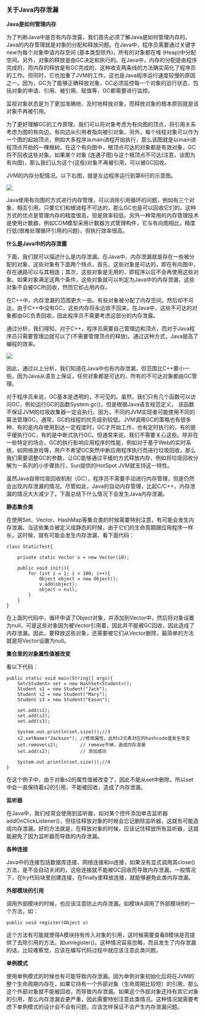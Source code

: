 ### 关于Java内存泄漏

**Java是如何管理内存**

为了判断Java中是否有内存泄露，我们首先必须了解Java是如何管理内存的。Java的内存管理就是对象的分配和释放问题。在Java中，程序员需要通过关键字new为每个对象申请内存空间 (基本类型除外)，所有的对象都在堆 (Heap)中分配空间。另外，对象的释放是由GC决定和执行的。在Java中，内存的分配是由程序完成的，而内存的释放是有GC完成的，这种收支两条线的方法确实简化了程序员的工作。但同时，它也加重了JVM的工作。这也是Java程序运行速度较慢的原因之一。因为，GC为了能够正确释放对象，GC必须监控每一个对象的运行状态，包括对象的申请、引用、被引用、赋值等，GC都需要进行监控。

监视对象状态是为了更加准确地、及时地释放对象，而释放对象的根本原则就是该对象不再被引用。

为了更好理解GC的工作原理，我们可以将对象考虑为有向图的顶点，将引用关系考虑为图的有向边，有向边从引用者指向被引对象。另外，每个线程对象可以作为一个图的起始顶点，例如大多程序从main进程开始执行，那么该图就是以main进程顶点开始的一棵根树。在这个有向图中，根顶点可达的对象都是有效对象，GC将不回收这些对象。如果某个对象 (连通子图)与这个根顶点不可达(注意，该图为有向图)，那么我们认为这个(这些)对象不再被引用，可以被GC回收。

JVM的内存分配情况。以下右图，就是左边程序运行到第6行的示意图。

![](https://github.com/silence940109/Java/blob/master/image/Java_Memory.png)

Java使用有向图的方式进行内存管理，可以消除引用循环的问题，例如有三个对象，相互引用，只要它们和根进程不可达的，那么GC也是可以回收它们的。这种方式的优点是管理内存的精度很高，但是效率较低。另外一种常用的内存管理技术是使用计数器，例如COM模型采用计数器方式管理构件，它与有向图相比，精度行低(很难处理循环引用的问题)，但执行效率很高。

**什么是Java中的内存泄露**

下面，我们就可以描述什么是内存泄漏。在Java中，内存泄漏就是存在一些被分配的对象，这些对象有下面两个特点，首先，这些对象是可达的，即在有向图中，存在通路可以与其相连；其次，这些对象是无用的，即程序以后不会再使用这些对象。如果对象满足这两个条件，这些对象就可以判定为Java中的内存泄漏，这些对象不会被GC所回收，然而它却占用内存。

在C++中，内存泄漏的范围更大一些。有些对象被分配了内存空间，然后却不可达，由于C++中没有GC，这些内存将永远收不回来。在Java中，这些不可达的对象都由GC负责回收，因此程序员不需要考虑这部分的内存泄露。

通过分析，我们得知，对于C++，程序员需要自己管理边和顶点，而对于Java程序员只需要管理边就可以了(不需要管理顶点的释放)。通过这种方式，Java提高了编程的效率。

![](https://github.com/silence940109/Java/blob/master/image/Java_Memory1.png)

因此，通过以上分析，我们知道在Java中也有内存泄漏，但范围比C++要小一些。因为Java从语言上保证，任何对象都是可达的，所有的不可达对象都由GC管理。

对于程序员来说，GC基本是透明的，不可见的。虽然，我们只有几个函数可以访问GC，例如运行GC的函数System.gc()，但是根据Java语言规范定义， 该函数不保证JVM的垃圾收集器一定会执行。因为，不同的JVM实现者可能使用不同的算法管理GC。通常，GC的线程的优先级别较低。JVM调用GC的策略也有很多种，有的是内存使用到达一定程度时，GC才开始工作，也有定时执行的，有的是平缓执行GC，有的是中断式执行GC。但通常来说，我们不需要关心这些。除非在一些特定的场合，GC的执行影响应用程序的性能，例如对于基于Web的实时系统，如网络游戏等，用户不希望GC突然中断应用程序执行而进行垃圾回收，那么我们需要调整GC的参数，让GC能够通过平缓的方式释放内存，例如将垃圾回收分解为一系列的小步骤执行，Sun提供的HotSpot JVM就支持这一特性。

虽然Java自带垃圾回收机制（GC），程序员不需要手动进行内存管理，但是仍然会出现内存泄漏的情况。尽管如此，Java的自动内存管理，比起C/C++，内存泄漏的情况大大减少了。下面总结下什么情况下会发生Java内存泄漏。

**静态集合类**

在使用Set、Vector、HashMap等集合类的时候需要特别注意，有可能会发生内存泄漏。当这些集合被定义成静态的时候，由于它们的生命周期跟应用程序一样长，这时候，就有可能会发生内存泄漏，看下面代码：

	class StaticTest{

		private static Vector v = new Vector(10);

	    public void init(){
	        for (int i = 1; i < 100; i++){
	            Object object = new Object();
	            v.add(object);
	            object = null;
	        }
	    }
	}

在上面的代码中，循环申请了Object对象，并添加到Vector中，然后将对象设置为null，可是这些对象因为被Vector引用着，因此并不能被GC回收，因此造成了内存泄漏。因此，要释放这些对象，还需要被它们从Vector删除，最简单的方法就是将Vector设置为null。

**集合里的对象属性值被改变**

看以下代码：

	public static void main(String[] args){
	    Set<Student> set = new HashSet<Student>();
	    Student s1 = new Student("Jack");
	    Student s2 = new Student("Mary");
	    Student s3 = new Student("Eason");

	    set.add(s1);
	    set.add(s2);
	    set.add(s3);

	    System.out.println(set.size());//3
	    s2.setName("Jackson"); //修改属性，此时s2元素对应的hashcode值发生改变
	    set.remove(s2);        // remove不掉，造成内存泄漏
	    set.add(s2);           // 添加成功

	    System.out.println(set.size());//4
	}

在这个例子中，由于对象s2的属性值被改变了，因此不能从set中删除，所以set中会一直保持着s2的引用，不能被回收，造成了内存泄漏。

**监听器**

在Java中，我们经常会使用到监听器，如对某个控件添加单击监听器addOnClickListener()，但往往释放对象的时候会忘记删除监听器，这就有可能造成内存泄漏。好的方法就是，在释放对象的时候，应该记住释放所有监听器，这就能避免了因为监听器而导致的内存泄漏。

**各种连接**

Java中的连接包括数据库连接、网络连接和io连接，如果没有显式调用其close()方法，是不会自动关闭的，这些连接就不能被GC回收而导致内存泄漏。一般情况下，在try代码块里创建连接，在finally里释放连接，就能够避免此类内存泄漏。

**外部模块的引用**

调用外部模块的时候，也应该注意防止内存泄漏。如模块A调用了外部模块B的一个方法，如：

	public void register(Object o)

这个方法有可能就使得A模块持有传入对象的引用，这时候需要查看B模块是否提供了去除引用的方法，如unregister()。这种情况容易忽略，而且发生了内存泄漏的话，比较难察觉，应该在编写代码过程中就应该注意此类问题。

**单例模式**

使用单例模式的时候也有可能导致内存泄漏。因为单例对象初始化后将在JVM的整个生命周期内存在，如果它持有一个外部对象（生命周期比较短）的引用，那么这个外部对象就不能被回收，而导致内存泄漏。如果这个外部对象还持有其它对象的引用，那么内存泄漏会更严重，因此需要特别注意此类情况。这种情况就需要考虑下单例模式的设计会不会有问题，应该怎样保证不会产生内存泄漏问题。
